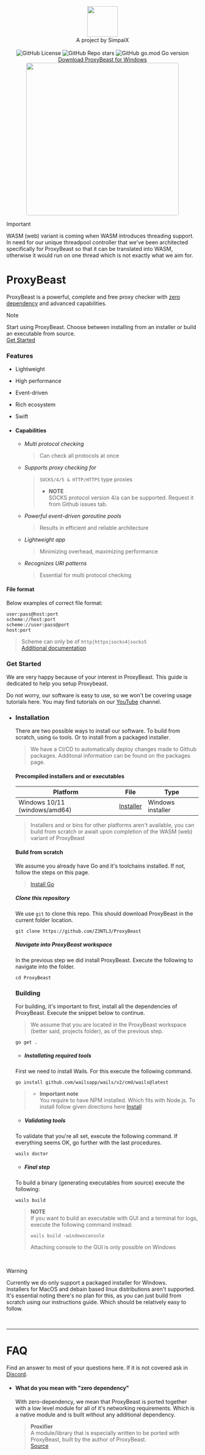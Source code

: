 <!-- header -->

<div align="center">   
    <div>
        <img src="https://simpaix.net/img/logo.png" width=80><br>
        <span>A project by SimpaiX</span> <br><br>
         <div>
                <img alt="GitHub License" src="https://img.shields.io/github/license/z3ntl3/ProxyBeast" >
                <img alt="GitHub Repo stars" src="https://img.shields.io/github/stars/z3ntl3/ProxyBeast">
                <img alt="GitHub go.mod Go version" src="https://img.shields.io/github/go-mod/go-version/z3ntl3/ProxyBeast">
        </div>
        <a href="https://github.com/Z3NTL3/ProxyBeast/releases/latest">Download ProxyBeast for Windows</a> <br>  
    </div>
    <img src="https://z3ntl3.com/img/proxybeast.png" width="400" style="border-radius: 4px;"><br>
</div>

<!-- intro -->
> [!IMPORTANT]
> WASM (web) variant is coming when WASM introduces threading support. In need for our unique threadpool controller that we've been architected specifically for ProxyBeast so that it can be translated into WASM, otherwise it would run on one thread which is not exactly what we aim for. 

# ProxyBeast 


ProxyBeast is a powerful, complete and free proxy checker with [zero dependency](#what-do-you-mean-with-zero-dependency)
and advanced capabilities.

> [!NOTE]
> Start using ProxyBeast. Choose between installing from an installer or build an executable from source.<br>[Get Started](#get-started)

### Features
- Lightweight
- High performance
- Event-driven
- Rich ecosystem
- Swift

- #### Capabilities
    - *Multi protocol checking*
        > Can check all protocols at once
    - *Supports proxy checking for*
        > ``SOCKS/4/5 & HTTP/HTTPS`` type proxies<br>
        > - **NOTE**<br>
        > SOCKS protocol version 4/a can be supported. Request it from Github issues tab.
    - *Powerful event-driven goroutine pools*
        > Results in efficient and reliable architecture
    - *Lightweight app*
        > Minimizing overhead, maximizing performance
    - *Recognizes URI patterns*
        > Essential for multi protocol checking

#### File format
Below examples of correct file format:
```
user:pass@host:port
scheme://host:port
scheme://user:pass@port
host:port
```
> Scheme can only be of ``http|https|socks4|socks5``<br>
> [Additional documentation](https://pkg.go.dev/net/url#URL)

### Get Started

We are very happy because of your interest in ProxyBeast. This guide is dedicated
to help you setup Proxybeast. 

Do not worry, our software is easy to use, so we won't be covering usage tutorials here. You may find tutorials on our [YouTube](https://www.youtube.com/@z3ntl3wip) channel.


- ### Installation
    
    There are two possible ways to install our software. To build from scratch, using ``Go`` tools. Or to install from a packaged installer.
  
    > We have a CI/CD to automatically deploy changes made to Github packages.
    > Additonal information can be found on the packages page.

    #### Precompiled installers and or executables

    | Platform      | File | Type |
    | ----------- | ----------- | ----------- |
    | Windows 10/11 (windows/amd64)      | [Installer](https://github.com/Z3NTL3/ProxyBeast/releases/download/v1.0.0/ProxyBeast-amd64-installer.exe)       | Windows installer |

    > Installers and or bins for other platforms aren't available, you can build from scratch
    > or await upon completion of the WASM (web) variant of ProxyBeast

    #### Build from scratch

    We assume you already have Go and it's toolchains installed. If not, follow the steps on this page.
    > [Install Go](https://go.dev/doc/installhttps://go.dev/doc/install)

    ##### Clone this repository
    We use ``git`` to clone this repo. This should download ProxyBeast in the current folder location.
  
    ```
    git clone https://github.com/Z3NTL3/ProxyBeast
    ```

    ##### Navigate into ProxyBeast workspace
    In the previous step we did install ProxyBeast. Execute the following to navigate into the folder.
    ```
    cd ProxyBeast
    ```

    ### Building
    
    For building, it's important to first, install all the dependencies of ProxyBeast. Execute the snippet below to continue.
    > We assume that you are located in the ProxyBeast workspace (better said, projects folder), as of the previous step.
    ```
    go get .
    ```

    - ##### Installating required tools
    First we need to install Wails. For this execute the following command.
    ```
    go install github.com/wailsapp/wails/v2/cmd/wails@latest
    ```
    > - **Important note**<br>
    > You require to have NPM installed. Which fits with Node.js. To install follow given directions here
    > [Install](https://nodejs.org/en)

    - ##### Validating tools
    To validate that you're all set, execute the following command. If everything seems OK, go further with the last procedures.
    ```
    wails doctor
    ```
    - ##### Final step 
    To build a binary (generating executables from source) execute the following:
    ```
    wails build
    ```
    > **NOTE**<br>
    > If you want to build an executable with GUI and a terminal for logs, execute the following command instead:
    > ```
    > wails build -windowsconsole
    >```
    > Attaching console to the GUI is only possible on Windows

<br>

> [!WARNING]
> Currently we do only support a packaged installer for Windows.<br>
> Installers for MacOS and debain based linux distributions aren't supported. It's essential noting there's no plan for this, as you can just build from scratch using our instructions guide. Which should be relatively easy to follow.

<br>
<hr>

# FAQ
Find an answer to most of your questions here. If it is not covered ask in [Discord](#todo).

* #### What do you mean with "zero dependency"
    With zero-dependency, we mean that ProxyBeast is ported together with a low level module for all of it's networking requirements. Which is a native module and is built without any additional dependency.
    
    > **Proxifier**<br>
    A module/library that is especially written to be ported with ProxyBeast, built by the author of ProxyBeast.<br>
    [Source](https://github.com/z3ntl3/Proxifier)

